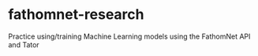 # fathomnet-research

Practice using/training Machine Learning models using the FathomNet API and Tator
